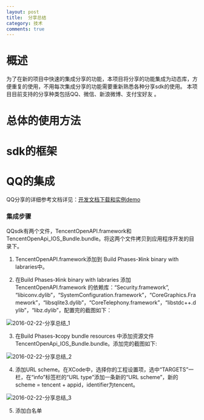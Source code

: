 ```yaml
---
layout: post
title:  分享总结
category: 技术
comments: true
---
```



# 概述

为了在新的项目中快速的集成分享的功能，本项目将分享的功能集成为动态库，方便重复的使用，不用每次集成分享的功能需要重新熟悉各种分享sdk的使用。 本项目目前支持的分享种类包括QQ、微信、新浪微博、支付宝好友 。

# 总体的使用方法

# sdk的框架

# QQ的集成

QQ分享的详细参考文档详见：[开发文档下载和实例demo](http://wiki.open.qq.com/wiki/IOS_API%E8%B0%83%E7%94%A8%E8%AF%B4%E6%98%8E)

### 集成步骤

QQsdk有两个文件，TencentOpenAPI.framework和TencentOpenApi_IOS_Bundle.bundle。将这两个文件拷贝到应用程序开发的目录下。

1. TencentOpenAPI.framework添加到 Build Phases-》link binary with labraries中。

2. 在Build Phases-》link binary with labraries 添加TencentOpenAPI.framework 的依赖库：“Security.framework”, “libiconv.dylib”，“SystemConfiguration.framework”，“CoreGraphics.Framework”，“libsqlite3.dylib”，“CoreTelephony.framework”，“libstdc++.dylib”，“libz.dylib”，配置完的截图如下：

![2016-02-22-分享总结_1]({{site.url}}/images/2016-02-22-分享总结_1.png)  

3. 在Build Phases-》copy bundle resources 中添加资源文件TencentOpenApi_IOS_Bundle.bundle。添加完的截图如下:

![2016-02-22-分享总结_2]({{site.url}}/images/2016-02-22-分享总结_2.png)

4. 添加URL scheme。在XCode中，选择你的工程设置项，选中“TARGETS”一栏，在“info”标签栏的“URL type”添加一条新的“URL scheme”，新的scheme = tencent + appid，identifier为tencent。    

![2016-02-22-分享总结_3]({{site.url}}/images/2016-02-22-分享总结_3.png)

5. 添加白名单



　　　　
